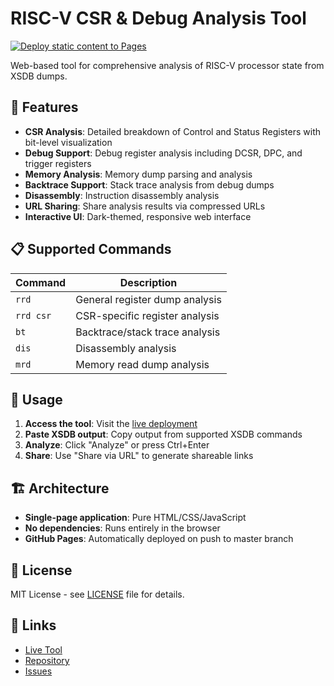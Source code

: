 # RISC-V CSR & Debug Analysis Tool

[![Deploy static content to Pages](https://github.com/wipeseals/riscv-reg-analysis/actions/workflows/static.yml/badge.svg)](https://github.com/wipeseals/riscv-reg-analysis/actions/workflows/static.yml)

Web-based tool for comprehensive analysis of RISC-V processor state from XSDB dumps.

## 🚀 Features

- **CSR Analysis**: Detailed breakdown of Control and Status Registers with bit-level visualization
- **Debug Support**: Debug register analysis including DCSR, DPC, and trigger registers  
- **Memory Analysis**: Memory dump parsing and analysis
- **Backtrace Support**: Stack trace analysis from debug dumps
- **Disassembly**: Instruction disassembly analysis
- **URL Sharing**: Share analysis results via compressed URLs
- **Interactive UI**: Dark-themed, responsive web interface

## 📋 Supported Commands

| Command | Description |
|---------|-------------|
| `rrd` | General register dump analysis |
| `rrd csr` | CSR-specific register analysis |
| `bt` | Backtrace/stack trace analysis |
| `dis` | Disassembly analysis |
| `mrd` | Memory read dump analysis |

## 🔧 Usage

1. **Access the tool**: Visit the [live deployment](https://wipeseals.github.io/riscv-reg-analysis/)
2. **Paste XSDB output**: Copy output from supported XSDB commands
3. **Analyze**: Click "Analyze" or press Ctrl+Enter
4. **Share**: Use "Share via URL" to generate shareable links

## 🏗️ Architecture

- **Single-page application**: Pure HTML/CSS/JavaScript
- **No dependencies**: Runs entirely in the browser
- **GitHub Pages**: Automatically deployed on push to master branch

## 📄 License

MIT License - see [LICENSE](LICENSE) file for details.

## 🔗 Links

- [Live Tool](https://wipeseals.github.io/riscv-reg-analysis/)
- [Repository](https://github.com/wipeseals/riscv-reg-analysis)
- [Issues](https://github.com/wipeseals/riscv-reg-analysis/issues)